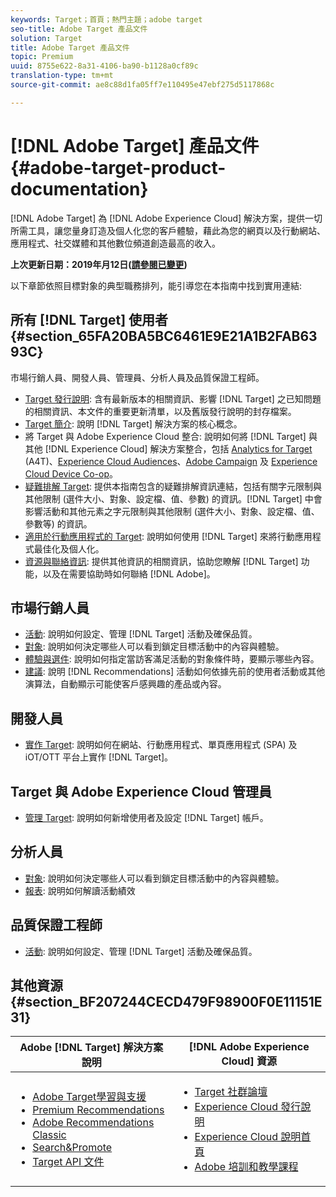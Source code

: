 ```yaml
---
keywords: Target；首頁；熱門主題；adobe target
seo-title: Adobe Target 產品文件
solution: Target
title: Adobe Target 產品文件
topic: Premium
uuid: 8755e622-8a31-4106-ba90-b1128a0cf89c
translation-type: tm+mt
source-git-commit: ae8c88d1fa05ff7e110495e47ebf275d5117868c

---
```



# [!DNL Adobe Target] 產品文件{#adobe-target-product-documentation}

[!DNL Adobe Target] 為 [!DNL Adobe Experience Cloud] 解決方案，提供一切所需工具，讓您量身訂造及個人化您的客戶體驗，藉此為您的網頁以及行動網站、應用程式、社交媒體和其他數位頻道創造最高的收入。

**上次更新日期：2019年月12日([請參閱已變更](r-release-notes/doc-change.md))**

以下章節依照目標對象的典型職務排列，能引導您在本指南中找到實用連結:

## 所有 [!DNL Target] 使用者 {#section_65FA20BA5BC6461E9E21A1B2FAB6393C}

市場行銷人員、開發人員、管理員、分析人員及品質保證工程師。

- [Target 發行說明](r-release-notes/release-notes.md): 含有最新版本的相關資訊、影響 [!DNL Target] 之已知問題的相關資訊、本文件的重要更新清單，以及舊版發行說明的封存檔案。
- [Target 簡介](c-intro/intro.md): 說明 [!DNL Target] 解決方案的核心概念。
- 將 Target 與 Adobe Experience Cloud 整合: 說明如何將 [!DNL Target] 與其他 [!DNL Experience Cloud] 解決方案整合，包括 [Analytics for Target](/help/c-integrating-target-with-mac/a4t/a4t.md) (A4T)、[Experience Cloud Audiences](/help/c-integrating-target-with-mac/mmp.md)、[Adobe Campaign](/help/c-integrating-target-with-mac/campaign-and-target.md) 及 [Experience Cloud Device Co-op](/help/c-integrating-target-with-mac/experience-cloud-device-co-op.md)。
- [疑難排解 Target](r-troubleshooting-target/troubleshooting-target.md): 提供本指南包含的疑難排解資訊連結，包括有關字元限制與其他限制 (選件大小、對象、設定檔、值、參數) 的資訊。[!DNL Target] 中會影響活動和其他元素之字元限制與其他限制 (選件大小、對象、設定檔、值、參數等) 的資訊。
- [適用於行動應用程式的 Target](c-target-mobile-app/target-mobile-app.md): 說明如何使用 [!DNL Target] 來將行動應用程式最佳化及個人化。
- [資源與聯絡資訊](cmp-resources-and-contact-information.md): 提供其他資訊的相關資訊，協助您瞭解 [!DNL Target] 功能，以及在需要協助時如何聯絡 [!DNL Adobe]。

## 市場行銷人員

- [活動](c-activities/activities.md): 說明如何設定、管理 [!DNL Target] 活動及確保品質。
- [對象](c-target/target.md): 說明如何決定哪些人可以看到鎖定目標活動中的內容與體驗。
- [體驗與選件](c-experiences/experiences.md): 說明如何指定當訪客滿足活動的對象條件時，要顯示哪些內容。
- [建議](c-recommendations/recommendations.md): 說明 [!DNL Recommendations] 活動如何依據先前的使用者活動或其他演算法，自動顯示可能使客戶感興趣的產品或內容。

## 開發人員

- [實作 Target](c-implementing-target/implementing-target.md): 說明如何在網站、行動應用程式、單頁應用程式 (SPA) 及 iOT/OTT 平台上實作 [!DNL Target]。

## Target 與 Adobe Experience Cloud 管理員

- [管理 Target](administrating-target/administrating-target.md): 說明如何新增使用者及設定 [!DNL Target] 帳戶。

## 分析人員

- [對象](c-target/target.md): 說明如何決定哪些人可以看到鎖定目標活動中的內容與體驗。
- [報表](c-reports/reports.md): 說明如何解讀活動績效

## 品質保證工程師

- [活動](c-activities/activities.md): 說明如何設定、管理 [!DNL Target] 活動及確保品質。

## 其他資源 {#section_BF207244CECD479F98900F0E11151E31}

| Adobe [!DNL Target] 解決方案說明 | [!DNL Adobe Experience Cloud] 資源 |
|--- |--- |
| <ul><li>[Adobe Target學習與支援](https://helpx.adobe.com/support/target.html)</li><li>[Premium Recommendations](c-recommendations/recommendations.md)</li><li>[Adobe Recommendations Classic](assets/adobe-recommendations-classic.pdf)</li><li>[Search&amp;Promote](https://marketing.adobe.com/resources/help/en_US/snp/)</li><li>[Target API 文件](c-implementing-target/c-api-and-sdk-overview/api-and-sdk-overview.md)</li></ul> | <ul><li>[Target 社群論壇](https://forums.adobe.com/community/experience-cloud/marketing-cloud/target)</li><li>[Experience Cloud 發行說明](https://marketing.adobe.com/resources/help/en_US/whatsnew/)</li><li>[Experience Cloud 說明首頁](https://marketing.adobe.com/resources/help/en_US/home/)</li><li>[Adobe 培訓和教學課程](https://helpx.adobe.com/learning.html?promoid=KAUDK)</li></ul> |  |

